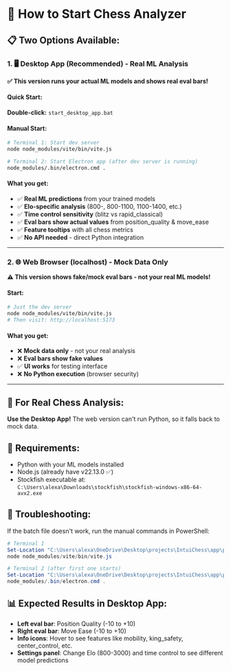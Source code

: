 # 🚀 How to Start Chess Analyzer

## 📋 **Two Options Available:**

### 1. 🖥️ **Desktop App (Recommended) - Real ML Analysis**
**✅ This version runs your actual ML models and shows real eval bars!**

#### Quick Start:
**Double-click:** `start_desktop_app.bat`

#### Manual Start:
```bash
# Terminal 1: Start dev server
node node_modules/vite/bin/vite.js

# Terminal 2: Start Electron app (after dev server is running)
node_modules/.bin/electron.cmd .
```

#### What you get:
- ✅ **Real ML predictions** from your trained models
- ✅ **Elo-specific analysis** (800-, 800-1100, 1100-1400, etc.)
- ✅ **Time control sensitivity** (blitz vs rapid_classical)
- ✅ **Eval bars show actual values** from position_quality & move_ease
- ✅ **Feature tooltips** with all chess metrics
- ✅ **No API needed** - direct Python integration

---

### 2. 🌐 **Web Browser (localhost) - Mock Data Only**
**⚠️ This version shows fake/mock eval bars - not your real ML models!**

#### Start:
```bash
# Just the dev server
node node_modules/vite/bin/vite.js
# Then visit: http://localhost:5173
```

#### What you get:
- ❌ **Mock data only** - not your real analysis
- ❌ **Eval bars show fake values**
- ✅ **UI works** for testing interface
- ❌ **No Python execution** (browser security)

---

## 🎯 **For Real Chess Analysis:**

**Use the Desktop App!** The web version can't run Python, so it falls back to mock data.

## 🔧 **Requirements:**
- Python with your ML models installed
- Node.js (already have v22.13.0 ✅)
- Stockfish executable at: `C:\Users\alexa\Downloads\stockfish\stockfish-windows-x86-64-avx2.exe`

## 🐛 **Troubleshooting:**
If the batch file doesn't work, run the manual commands in PowerShell:
```powershell
# Terminal 1
Set-Location "C:\Users\alexa\OneDrive\Desktop\projects\IntuiChess\app\project"
node node_modules/vite/bin/vite.js

# Terminal 2 (after first one starts)
Set-Location "C:\Users\alexa\OneDrive\Desktop\projects\IntuiChess\app\project"
node_modules/.bin/electron.cmd .
```

## 📊 **Expected Results in Desktop App:**
- **Left eval bar**: Position Quality (-10 to +10)
- **Right eval bar**: Move Ease (-10 to +10)  
- **Info icons**: Hover to see features like mobility, king_safety, center_control, etc.
- **Settings panel**: Change Elo (800-3000) and time control to see different model predictions